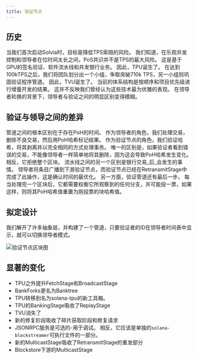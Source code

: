 ```yaml
---
title: 验证节点
---
```


## 历史

当我们首次启动Solvia时，目标是降低TPS索赔的风险。 我们知道，在乐观并发控制和领导者在位时间太长之间，PoS共识并不是TPS的最大风险。 这是基于GPU的签名验证、软件流水线和并发银行业务。 因此，TPU诞生了。 在达到100kTPS之后，我们将团队划分出一个小组，争取突破710k TPS，另一小组则巩固验证程序管道。 因此，TVU诞生了。 当前的体系结构是按顺序和项目优先级进行增量开发的结果。 这并不反映我们曾经认为这些技术最为优雅的表现。 在领导者轮换的背景下，领导者与验证之间的明显区别变得模糊。

## 验证与领导之间的差异

管道之间的根本区别在于存在PoH的时间。 作为领导者的角色，我们处理交易，删除不良交易，然后用PoH哈希标记结果。 作为验证节点的角色，我们验证哈希，将其剥离并以完全相同的方式处理事务。 唯一的区别是，如果验证者看到错误的交易，不能像领导者一样简单地将其删除，因为这会导致PoH哈希发生变化。 相反，它拒绝整个区块。 流水线之间的另一个区别是银行交易_后_会发生的事情。 领导者将条目广播到下游验证节点，而验证节点已经在RetransmitStage中完成了此操作，这是确认时间的最优化。 另一方面，验证管道还有最后一步。 每当处理完一个区块后，它都需要权衡它所观察到的任何分支，并可能投一票，如果这样，则将其PoH哈希值重置为刚投票的块哈希值。

## 拟定设计

我们解开了许多抽象层，并构建了一个管道，只要验证者的ID在领导者时间表中显示，就可以切换领导者模式。

![验证节点区块图](/img/validator-proposal.svg)

## 显著的变化

- TPU之外提升FetchStage和BroadcastStage
- BankForks更名为Banktree
- TPU转移到名为solana-tpu的新工具箱。
- TPU的BankingStage吸收了ReplayStage
- TVU消失了
- 新的修复阶段吸收了碎片获取阶段和修复请求
- JSONRPC服务是可选的-用于调试。 相反，它应该是单独的`solana-blockstreamer`可执行文件的一部分。
- 新的MulticastStage吸收了RetransmitStage的重发部分
- Blockstore下游的MulticastStage
